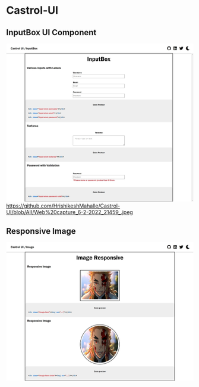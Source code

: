 # Castrol-UI
## InputBox UI Component
![InputBox UI Component](https://github.com/HrishikeshMahalle/Castrol-UI/blob/AII/Web%20capture_6-2-2022_214552_.jpeg)
https://github.com/HrishikeshMahalle/Castrol-UI/blob/AII/Web%20capture_6-2-2022_21459_.jpeg
## Responsive Image
![Responsive Image UI Component](https://github.com/HrishikeshMahalle/Castrol-UI/blob/AII/Web%20capture_6-2-2022_21459_.jpeg)
